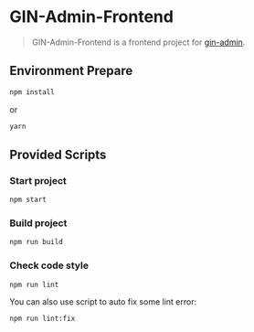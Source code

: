 # GIN-Admin-Frontend

> GIN-Admin-Frontend is a frontend project for [gin-admin](https://github.com/LyricTian/gin-admin).

## Environment Prepare

```bash
npm install
```

or

```bash
yarn
```

## Provided Scripts

### Start project

```bash
npm start
```

### Build project

```bash
npm run build
```

### Check code style

```bash
npm run lint
```

You can also use script to auto fix some lint error:

```bash
npm run lint:fix
```
